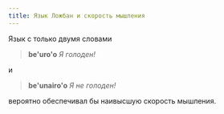 ```yaml
---
title: Язык Ложбан и скорость мышления
---
```


<div class="lojbo"></div>

Язык с только двумя словами

> **be'uro'o**
> _Я голоден!_

и

> **be'unairo'o**
> _Я не голоден!_

вероятно обеспечивал бы наивысшую скорость мышления.